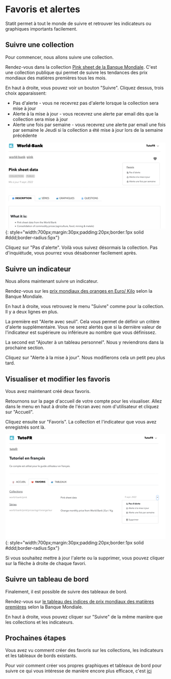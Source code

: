 # Favoris et alertes

Statit permet à tout le monde de suivre et retrouver les indicateurs ou graphiques importants facilement.

## Suivre une collection

Pour commencer, nous allons suivre une collection.

Rendez-vous dans la collection [Pink sheet de la Banque Mondiale](https://www.gostatit.com/world-bank/pink). C'est une collection publique qui permet de suivre les tendances des prix mondiaux des matières premières tous les mois.

En haut à droite, vous pouvez voir un bouton "Suivre". Cliquez dessus, trois choix apparaissent:

- Pas d'alerte - vous ne recevrez pas d'alerte lorsque la collection sera mise à jour
- Alerte à la mise à jour - vous recevrez une alerte par email dès que la collection sera mise à jour
- Alerte une fois par semaine - vous recevrez une alerte par email une fois par semaine le Jeudi si la collection a été mise à jour lors de la semaine précédente

![Collection favori](/img/user-fr_favs_favs-alerts_0.png){: style="width:700px;margin:30px;padding:20px;border:1px solid #ddd;border-radius:5px"}

Cliquez sur "Pas d'alerte". Voilà vous suivez désormais la collection. Pas d'inquiétude, vous pourrez vous désabonner facilement après.


## Suivre un indicateur

Nous allons maintenant suivre un indicateur.

Rendez-vous sur les [prix mondiaux des oranges en Euro/ Kilo](https://www.gostatit.com/world-bank/pink/prices/agri/orange/eur) selon la Banque Mondiale.

En haut à droite, vous retrouvez le menu "Suivre" comme pour la collection. Il y a deux lignes en plus.

La première est "Alerte avec seuil". Cela vous permet de définir un critère d'alerte supplémentaire. Vous ne serez alertés que si la dernière valeur de l'indicateur est supérieure ou inférieure au nombre que vous définissez.

La second est "Ajouter à un tableau personnel". Nous y reviendrons dans la prochaine section.

Cliquez sur "Alerte à la mise à jour". Nous modifierons cela un petit peu plus tard.


## Visualiser et modifier les favoris

Vous avez maintenant créé deux favoris.

Retournons sur la page d'accueil de votre compte pour les visualiser. Allez dans le menu en haut à droite de l'écran avec nom d'utilisateur et cliquez sur "Accueil".

Cliquez ensuite sur "Favoris". La collection et l'indicateur que vous avez enregistrés sont là.

![Favoris](/img/user-fr_favs_favs-alerts_1.png){: style="width:700px;margin:30px;padding:20px;border:1px solid #ddd;border-radius:5px"}

Si vous souhaitez mettre à jour l'alerte ou la supprimer, vous pouvez cliquer sur la flèche à droite de chaque favori.


## Suivre un tableau de bord

Finalement, il est possible de suivre des tableaux de bord.

Rendez-vous sur [le tableau des indices de prix mondiaux des matières premières](https://www.gostatit.com/i/world-bank/pink/summary) selon la Banque Mondiale.

En haut à droite, vous pouvez cliquer sur "Suivre" de la même manière que les collections et les indicateurs.


## Prochaines étapes

Vous avez vu comment créer des favoris sur les collections, les indicateurs et les tableaux de bords existants.

Pour voir comment créer vos propres graphiques et tableaux de bord pour suivre ce qui vous intéresse de manière encore plus efficace, c'est [ici](dashboards.md)
